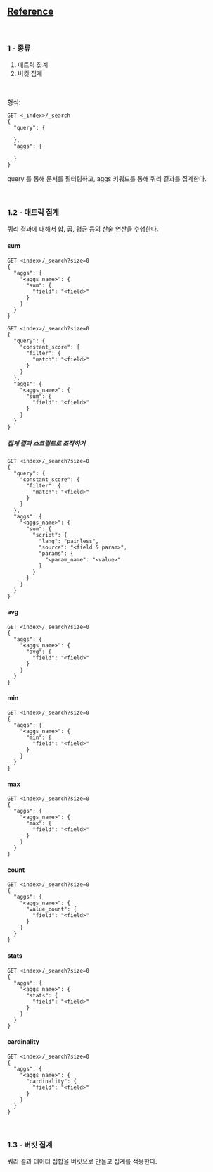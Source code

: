 ## [Reference](https://www.elastic.co/guide/en/elasticsearch/reference/current/search-aggregations.html)

<br/>

### 1 - 종류

1. 매트릭 집계
2. 버킷 집계

<br/>

형식:

```
GET <_index>/_search
{
  "query": {

  },
  "aggs": {

  }
}
```

query 를 통해 문서를 필터링하고, aggs 키워드를 통해 쿼리 결과를 집계한다.

<br/>

### 1.2 - 매트릭 집계

쿼리 결과에 대해서 합, 곱, 평균 등의 산술 연산을 수행한다.

#### sum

```
GET <index>/_search?size=0
{
  "aggs": {
    "<aggs_name>": {
      "sum": {
        "field": "<field>"
      }
    }
  }
}
```

```
GET <index>/_search?size=0
{
  "query": {
    "constant_score": {
      "filter": {
        "match": "<field>"
      }
    }
  },
  "aggs": {
    "<aggs_name>": {
      "sum": {
        "field": "<field>"
      }
    }
  }
}
```

##### 집계 결과 스크립트로 조작하기

```
GET <index>/_search?size=0
{
  "query": {
    "constant_score": {
      "filter": {
        "match": "<field>"
      }
    }
  },
  "aggs": {
    "<aggs_name>": {
      "sum": {
        "script": {
          "lang": "painless",
          "source": "<field & param>",
          "params": {
            "<param_name": "<value>"
          }
        }
      }
    }
  }
}
```

#### avg

```
GET <index>/_search?size=0
{
  "aggs": {
    "<aggs_name>": {
      "avg": {
        "field": "<field>"
      }
    }
  }
}
```

#### min

```
GET <index>/_search?size=0
{
  "aggs": {
    "<aggs_name>": {
      "min": {
        "field": "<field>"
      }
    }
  }
}
```

#### max

```
GET <index>/_search?size=0
{
  "aggs": {
    "<aggs_name>": {
      "max": {
        "field": "<field>"
      }
    }
  }
}
```

#### count

```
GET <index>/_search?size=0
{
  "aggs": {
    "<aggs_name>": {
      "value_count": {
        "field": "<field>"
      }
    }
  }
}
```

#### stats

```
GET <index>/_search?size=0
{
  "aggs": {
    "<aggs_name>": {
      "stats": {
        "field": "<field>"
      }
    }
  }
}
```

#### cardinality

```
GET <index>/_search?size=0
{
  "aggs": {
    "<aggs_name>": {
      "cardinality": {
        "field": "<field>"
      }
    }
  }
}
```

<br/>

### 1.3 - 버킷 집계

쿼리 결과 데이터 집합을 버킷으로 만들고 집계를 적용한다.
